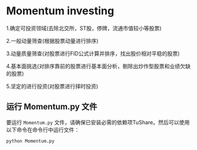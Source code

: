 # Momentum investing
1.确定可投资领域(去除北交所，ST股，停牌，流通市值较小等股票)

2.一般动量筛查(根据股票动量进行排序)

3.动量质量筛查(对股票进行FID公式计算并排序，找出股价相对平稳的股票)

4.基本面挑选(对排序靠前的股票进行基本面分析，剔除出炒作型股票和业绩欠缺的股票)

5.坚定的进行投资(对股票进行择时投资)

## 运行 Momentum.py 文件

要运行 `Momentum.py` 文件，请确保已安装必需的依赖项TuShare。然后可以使用以下命令在命令行中运行文件：

```bash
python Momentum.py
